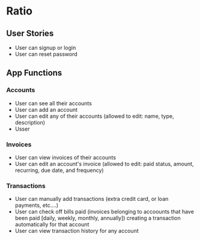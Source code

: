 # Ratio

## User Stories

- User can signup or login
- User can reset password

## App Functions

### Accounts

- User can see all their accounts
- User can add an account
- User can edit any of their accounts (allowed to edit: name, type, description)
- Usser

### Invoices

- User can view invoices of their accounts
- User can edit an account's invoice (allowed to edit: paid status, amount, recurring, due date, and frequency)

### Transactions

- User can manually add transactions (extra credit card, or loan payments, etc....)
- User can check off bills paid (invoices belonging to accoounts that have been paid [daily, weekly, monthly, annually]) creating a transaction automatically for that account
- User can view transaction history for any account
